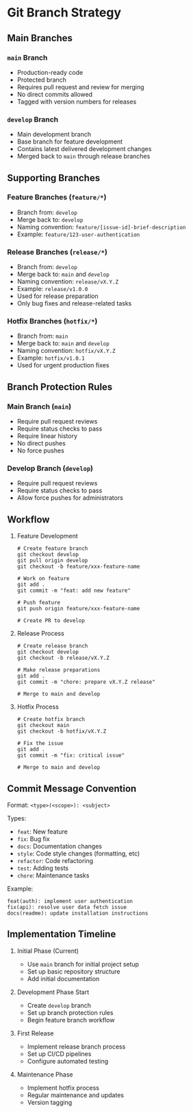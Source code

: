 # Git Branch Strategy

## Main Branches

### `main` Branch
- Production-ready code
- Protected branch
- Requires pull request and review for merging
- No direct commits allowed
- Tagged with version numbers for releases

### `develop` Branch
- Main development branch
- Base branch for feature development
- Contains latest delivered development changes
- Merged back to `main` through release branches

## Supporting Branches

### Feature Branches (`feature/*`)
- Branch from: `develop`
- Merge back to: `develop`
- Naming convention: `feature/[issue-id]-brief-description`
- Example: `feature/123-user-authentication`

### Release Branches (`release/*`)
- Branch from: `develop`
- Merge back to: `main` and `develop`
- Naming convention: `release/vX.Y.Z`
- Example: `release/v1.0.0`
- Used for release preparation
- Only bug fixes and release-related tasks

### Hotfix Branches (`hotfix/*`)
- Branch from: `main`
- Merge back to: `main` and `develop`
- Naming convention: `hotfix/vX.Y.Z`
- Example: `hotfix/v1.0.1`
- Used for urgent production fixes

## Branch Protection Rules

### Main Branch (`main`)
- Require pull request reviews
- Require status checks to pass
- Require linear history
- No direct pushes
- No force pushes

### Develop Branch (`develop`)
- Require pull request reviews
- Require status checks to pass
- Allow force pushes for administrators

## Workflow

1. Feature Development
   ```
   # Create feature branch
   git checkout develop
   git pull origin develop
   git checkout -b feature/xxx-feature-name
   
   # Work on feature
   git add .
   git commit -m "feat: add new feature"
   
   # Push feature
   git push origin feature/xxx-feature-name
   
   # Create PR to develop
   ```

2. Release Process
   ```
   # Create release branch
   git checkout develop
   git checkout -b release/vX.Y.Z
   
   # Make release preparations
   git add .
   git commit -m "chore: prepare vX.Y.Z release"
   
   # Merge to main and develop
   ```

3. Hotfix Process
   ```
   # Create hotfix branch
   git checkout main
   git checkout -b hotfix/vX.Y.Z
   
   # Fix the issue
   git add .
   git commit -m "fix: critical issue"
   
   # Merge to main and develop
   ```

## Commit Message Convention

Format: `<type>(<scope>): <subject>`

Types:
- `feat`: New feature
- `fix`: Bug fix
- `docs`: Documentation changes
- `style`: Code style changes (formatting, etc)
- `refactor`: Code refactoring
- `test`: Adding tests
- `chore`: Maintenance tasks

Example:
```
feat(auth): implement user authentication
fix(api): resolve user data fetch issue
docs(readme): update installation instructions
```

## Implementation Timeline

1. Initial Phase (Current)
   - Use `main` branch for initial project setup
   - Set up basic repository structure
   - Add initial documentation

2. Development Phase Start
   - Create `develop` branch
   - Set up branch protection rules
   - Begin feature branch workflow

3. First Release
   - Implement release branch process
   - Set up CI/CD pipelines
   - Configure automated testing

4. Maintenance Phase
   - Implement hotfix process
   - Regular maintenance and updates
   - Version tagging
